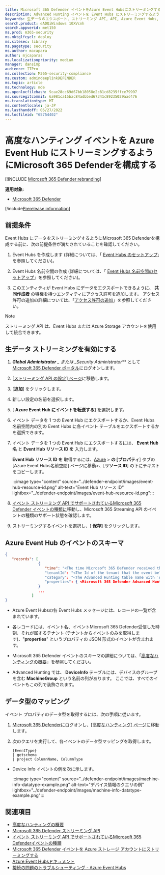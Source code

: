 ```yaml
---
title: Microsoft 365 Defender イベントをAzure Event Hubsにストリーミングする
description: Advanced Hunting イベントを Event Hubs にストリーミングするようにMicrosoft 365 Defenderを構成する方法について説明します。
keywords: 生データのエクスポート, ストリーミング API, API, Azure Event Hubs, Azure Storage, ストレージ アカウント, Advanced Hunting, 生データ共有
search.product: eADQiWindows 10XVcnh
search.appverid: met150
ms.prod: m365-security
ms.mktglfcycl: deploy
ms.sitesec: library
ms.pagetype: security
ms.author: macapara
author: mjcaparas
ms.localizationpriority: medium
manager: dansimp
audience: ITPro
ms.collection: M365-security-compliance
ms.custom: admindeeplinkDEFENDER
ms.topic: article
ms.technology: mde
ms.openlocfilehash: 9cae28cc69d67bb18058e2c81cd8235ffce79997
ms.sourcegitcommit: 6a981ca15bac84adbbed67341c89235029aad476
ms.translationtype: MT
ms.contentlocale: ja-JP
ms.lasthandoff: 05/27/2022
ms.locfileid: "65754402"
---
```

# <a name="configure-microsoft-365-defender-to-stream-advanced-hunting-events-to-your-azure-event-hub"></a>高度なハンティング イベントを Azure Event Hub にストリーミングするようにMicrosoft 365 Defenderを構成する

[!INCLUDE [Microsoft 365 Defender rebranding](../../includes/microsoft-defender.md)]

**適用対象:**
- [Microsoft 365 Defender](https://go.microsoft.com/fwlink/?linkid=2118804)

[!include[Prerelease information](../../includes/prerelease.md)]

## <a name="prerequisites"></a>前提条件

Event Hubs にデータをストリーミングするようにMicrosoft 365 Defenderを構成する前に、次の前提条件が満たされていることを確認してください。

1. Event Hubs を作成します (詳細については、「 [Event Hubs のセットアップ](configure-event-hub.md#set-up-event-hubs)」を参照してください)。

2. Event Hubs 名前空間の作成 (詳細については、「 [Event Hubs 名前空間のセットアップ](configure-event-hub.md#set-up-event-hubs-namespace)」を参照してください)。

3. このエンティティが Event Hubs にデータをエクスポートできるように、 **共同作成者** の特権を持つエンティティにアクセス許可を追加します。 アクセス許可の追加の詳細については、「[アクセス許可の追加](configure-event-hub.md#add-permissions)」を参照してください。

> [!NOTE]
> ストリーミング API は、Event Hubs または Azure Storage アカウントを使用して統合できます。

## <a name="enable-raw-data-streaming"></a>生データ ストリーミングを有効にする

1. ***Global Administrator** _ または _*_Security Administrator_** として <a href="https://go.microsoft.com/fwlink/p/?linkid=2077139" target="_blank">Microsoft 365 Defender ポータル</a>にログオンします。

2. [[ストリーミング API の設定] ページ](https://security.microsoft.com/settings/mtp_settings/raw_data_export)に移動します。

3. [**追加**] をクリックします。

4. 新しい設定の名前を選択します。

5. [ **Azure Event Hub にイベントを転送する]** を選択します。

6. イベント データを 1 つの Event Hub にエクスポートするか、Event Hubs 名前空間内の別の Event Hubs に各イベント テーブルをエクスポートするかを選択できます。

7. イベント データを 1 つの Event Hub にエクスポートするには、 **Event Hub 名** と **Event Hub リソース ID を** 入力します。

   **Event Hub リソース ID を** 取得するには、[Azure](https://ms.portal.azure.com/) > **の [プロパティ**] タブの [Azure Event Hubs名前空間] ページに移動>、[**リソース ID**] の下にテキストをコピーします。

   :::image type="content" source="../defender-endpoint/images/event-hub-resource-id.png" alt-text="Event Hub リソース ID" lightbox="../defender-endpoint/images/event-hub-resource-id.png":::

8. [イベント ストリーミング API でサポートされているMicrosoft 365 Defender イベントの種類に](supported-event-types.md)移動し、Microsoft 365 Streaming API のイベントの種類のサポート状態を確認します。

9. ストリーミングするイベントを選択し、[ **保存]** をクリックします。

## <a name="the-schema-of-the-events-in-azure-event-hub"></a>Azure Event Hub のイベントのスキーマ

```JSON
{
   "records": [
               {
                  "time": "<The time Microsoft 365 Defender received the event>"
                  "tenantId": "<The Id of the tenant that the event belongs to>"
                  "category": "<The Advanced Hunting table name with 'AdvancedHunting-' prefix>"
                  "properties": { <Microsoft 365 Defender Advanced Hunting event as Json> }
               }
               ...
            ]
}
```

- Azure Event Hubsの各 Event Hubs メッセージには、レコードの一覧が含まれています。

- 各レコードには、イベント名、イベントMicrosoft 365 Defender受信した時刻、それが属するテナント (テナントからイベントのみを取得します)、"**properties**" というプロパティの JSON 形式のイベントが含まれます。

- Microsoft 365 Defender イベントのスキーマの詳細については、「[高度なハンティングの概要](advanced-hunting-overview.md)」を参照してください。

- Advanced Hunting では、 **DeviceInfo** テーブルには、デバイスのグループを含む **MachineGroup** という名前の列があります。 ここでは、すべてのイベントもこの列で装飾されます。

## <a name="data-types-mapping"></a>データ型のマッピング

イベント プロパティのデータ型を取得するには、次の手順に従います。

1. <a href="https://go.microsoft.com/fwlink/p/?linkid=2077139" target="_blank">Microsoft 365 Defender</a>にログオンし、[[高度なハンティング] ページ](https://security.microsoft.com/hunting-package)に移動します。

2. 次のクエリを実行して、各イベントのデータ型マッピングを取得します。

   ```kusto
   {EventType}
   | getschema
   | project ColumnName, ColumnType
   ```

- Device Info イベントの例を次に示します。

  :::image type="content" source="../defender-endpoint/images/machine-info-datatype-example.png" alt-text="デバイス情報のクエリの例" lightbox="../defender-endpoint/images/machine-info-datatype-example.png":::

## <a name="related-topics"></a>関連項目

- [高度なハンティングの概要](advanced-hunting-overview.md)
- [Microsoft 365 Defender ストリーミング API](streaming-api.md)
- [イベント ストリーミング API でサポートされているMicrosoft 365 Defenderイベントの種類](supported-event-types.md)
- [Microsoft 365 Defender イベントを Azure ストレージ アカウントにストリーミングする](streaming-api-storage.md)
- [Azure Event Hubsドキュメント](/azure/event-hubs/)
- [接続の問題のトラブルシューティング - Azure Event Hubs](/azure/event-hubs/troubleshooting-guide)
